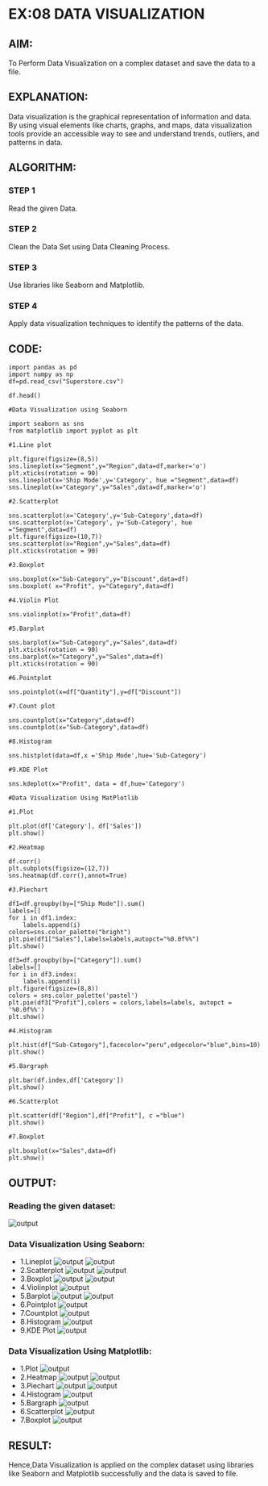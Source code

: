 # EX:08 DATA VISUALIZATION

## AIM:
To Perform Data Visualization on a complex dataset and save the data to a file. 

## EXPLANATION:
Data visualization is the graphical representation of information and data. By using visual elements like charts, graphs, and maps, data visualization tools provide an accessible way to see and understand trends, outliers, and patterns in data.

## ALGORITHM:
### STEP 1
Read the given Data.
### STEP 2
Clean the Data Set using Data Cleaning Process.
### STEP 3
Use libraries like Seaborn and Matplotlib.
### STEP 4
Apply data visualization techniques to identify the patterns of the data.


## CODE:
```
import pandas as pd
import numpy as np
df=pd.read_csv("Superstore.csv")

df.head()

#Data Visualization using Seaborn

import seaborn as sns
from matplotlib import pyplot as plt

#1.Line plot

plt.figure(figsize=(8,5))
sns.lineplot(x="Segment",y="Region",data=df,marker='o')
plt.xticks(rotation = 90)
sns.lineplot(x='Ship Mode',y='Category', hue ="Segment",data=df)
sns.lineplot(x="Category",y="Sales",data=df,marker='o')

#2.Scatterplot

sns.scatterplot(x='Category',y='Sub-Category',data=df)
sns.scatterplot(x='Category', y='Sub-Category', hue ="Segment",data=df)
plt.figure(figsize=(10,7))
sns.scatterplot(x="Region",y="Sales",data=df)
plt.xticks(rotation = 90)

#3.Boxplot

sns.boxplot(x="Sub-Category",y="Discount",data=df)
sns.boxplot( x="Profit", y="Category",data=df)

#4.Violin Plot

sns.violinplot(x="Profit",data=df)

#5.Barplot

sns.barplot(x="Sub-Category",y="Sales",data=df)
plt.xticks(rotation = 90)
sns.barplot(x="Category",y="Sales",data=df)
plt.xticks(rotation = 90)

#6.Pointplot

sns.pointplot(x=df["Quantity"],y=df["Discount"])

#7.Count plot

sns.countplot(x="Category",data=df)
sns.countplot(x="Sub-Category",data=df)

#8.Histogram

sns.histplot(data=df,x ='Ship Mode',hue='Sub-Category')

#9.KDE Plot

sns.kdeplot(x="Profit", data = df,hue='Category')

#Data Visualization Using MatPlotlib

#1.Plot

plt.plot(df['Category'], df['Sales'])
plt.show()

#2.Heatmap

df.corr()
plt.subplots(figsize=(12,7))
sns.heatmap(df.corr(),annot=True)

#3.Piechart

df1=df.groupby(by=["Ship Mode"]).sum()
labels=[]
for i in df1.index:
    labels.append(i)
colors=sns.color_palette("bright")
plt.pie(df1["Sales"],labels=labels,autopct="%0.0f%%")
plt.show()

df3=df.groupby(by=["Category"]).sum()
labels=[]
for i in df3.index:
    labels.append(i) 
plt.figure(figsize=(8,8))
colors = sns.color_palette('pastel')
plt.pie(df3["Profit"],colors = colors,labels=labels, autopct = '%0.0f%%')
plt.show()

#4.Histogram

plt.hist(df["Sub-Category"],facecolor="peru",edgecolor="blue",bins=10)
plt.show()

#5.Bargraph

plt.bar(df.index,df['Category'])
plt.show()

#6.Scatterplot

plt.scatter(df["Region"],df["Profit"], c ="blue")
plt.show()              

#7.Boxplot

plt.boxplot(x="Sales",data=df)
plt.show()
```
## OUTPUT:
### Reading the given dataset:
![output](./pic1.png)
### Data Visualization Using Seaborn:
* 1.Lineplot
![output](./pic2.png)
![output](./pic3.png)
* 2.Scatterplot
![output](./pic4.png)
![output](./pic5.png)
* 3.Boxplot
![output](./pic6.png)
![output](./pic7.png)
* 4.Violinplot
![output](./pic8.png)
* 5.Barplot
![output](./pic9.png)
![output](./pic10.png)
* 6.Pointplot
![output](./pic11.png)
* 7.Countplot
![output](./pic12.png)
* 8.Histogram
![output](./pic13.png)
* 9.KDE Plot
![output](./pic14.png)
### Data Visualization Using Matplotlib:
* 1.Plot
![output](./pic15.png)
* 2.Heatmap
![output](./pic16.png)
![output](./pic17.png)
* 3.Piechart
![output](./pic18.png)
![output](./pic19.png)
* 4.Histogram
![output](./pic20.png)
* 5.Bargraph
![output](./pic21.png)
* 6.Scatterplot
![output](./pic22.png)
* 7.Boxplot
![output](./pic23.png)

## RESULT:
Hence,Data Visualization is applied on the complex dataset using libraries like Seaborn and Matplotlib successfully and the data is saved to file.